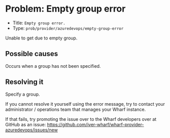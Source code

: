 # Problem: Empty group error

<!-- panels:start -->

<!-- div:right-panel -->

- Title: `Empty group error.`
- Type: `prob/provider/azuredevops/empty-group-error`

<!-- div:left-panel -->

Unable to get due to empty group.

<!-- panels:end -->

## Possible causes

<!-- panels:start -->

Occurs when a group has not been specified.

<!-- panels:end -->

## Resolving it

Specify a group.

If you cannot resolve it yourself using the error message, try to contact your
administrator / operations team that manages your Wharf instance.

If that fails, try promoting the issue over to the Wharf developers over at
GitHub as an issue: <https://github.com/iver-wharf/wharf-provider-azuredevops/issues/new>
